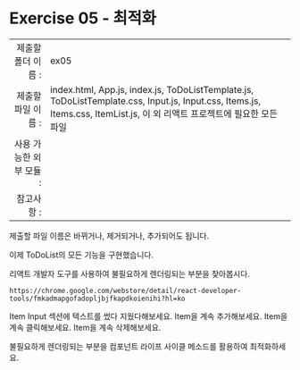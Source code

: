 # Exercise 05 - 최적화

|                      |                    |
| --------------------:| ------------------ |
|   제출할 폴더 이름 :     |  ex05              |
|   제출할 파일 이름 :     |  index.html, App.js, index.js, ToDoListTemplate.js, ToDoListTemplate.css, Input.js, Input.css, Items.js, Items.css, ItemList.js, 이 외 리액트 프로젝트에 필요한 모든 파일  |
|   사용 가능한 외부 모듈 : |                    |
|   참고사항 :           |                    |

제출할 파일 이름은 바뀌거나, 제거되거나, 추가되어도 됩니다.

이제 ToDoList의 모든 기능을 구현했습니다.

리액트 개발자 도구를 사용하여 불필요하게 렌더링되는 부분을 찾아봅시다.
```
https://chrome.google.com/webstore/detail/react-developer-tools/fmkadmapgofadopljbjfkapdkoienihi?hl=ko
```

Item Input 섹션에 텍스트를 썼다 지웠다해보세요.
Item을 계속 추가해보세요.
Item을 계속 클릭해보세요.
Item을 계속 삭제해보세요.

불필요하게 렌더링되는 부분을 컴포넌트 라이프 사이클 메소드를 활용하여 최적화하세요.
